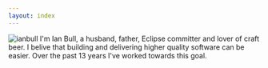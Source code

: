 ```yaml
---
layout: index
---
```


![ianbull](images/me_bw.png) I'm Ian Bull, a husband, father, Eclipse committer and lover of craft beer. 
I belive that building and delivering higher quality software can be easier. Over the past 13 years
I've worked towards this goal.


